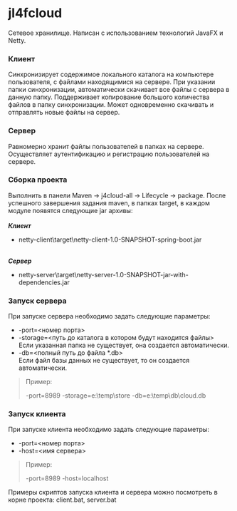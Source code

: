 # jl4fcloud
Cетевое хранилище. Написан с использованием технологий JavaFX и Netty.

### Клиент 
Синхронизирует содержимое локального каталога на компьютере пользователя, с файлами находящимися на сервере. При указании папки синхронизации, автоматически скачивает все файлы с сервера в данную папку. Поддерживает копирование большого количества файлов в папку синхронизации. Может одновременно скачивать и отправлять новые файлы на сервер.
### Сервер
Равномерно хранит файлы пользователей в папках на сервере. Осуществляет аутентификацию и регистрацию пользователей на сервере.

### Сборка проекта
Выполнить в панели Maven -> j4cloud-all -> Lifecycle -> package. После успешного завершения задания maven, в папках target, в каждом модуле появятся следующие jar архивы:<br/> 
<br/>***Клиент***<br/>
- netty-client\target\netty-client-1.0-SNAPSHOT-spring-boot.jar<br/>

<br/>***Сервер***<br/>  
- netty-server\target\netty-server-1.0-SNAPSHOT-jar-with-dependencies.jar<br/>

### Запуск сервера
При запуске сервера необходимо задать следующие параметры:  
- -port=<номер порта>  
- -storage=<путь до каталога в котором будут находится файлы>  
        Если указанная папка не существует, она создается автоматически.  
- -db=<полный путь до файла *.db>  
        Если файл базы данных не существует, то он создается автоматически. 
> Пример:
>    
>-port=8989 -storage=e:\temp\store -db=e:\temp\db\cloud.db

### Запуск клиента
При запуске клиента необходимо задать следующие параметры:  
- -port=<номер порта>  
- -host=<имя сервера>
> Пример:
>    
>-port=8989 -host=localhost

Примеры скриптов запуска клиента и сервера можно посмотреть в корне проекта: client.bat, server.bat


